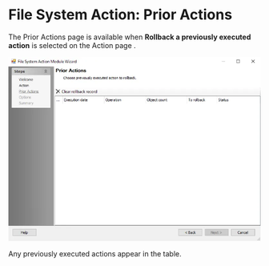 # File System Action: Prior Actions

The Prior Actions page is available when __Rollback a previously executed action__ is selected on the Action page .

![File System Action Module Wizard Prior Actions page](../../../../../../static/img/product_docs/accessanalyzer/enterpriseauditor/admin/action/filesystem/prioractions.webp)

Any previously executed actions appear in the table.
